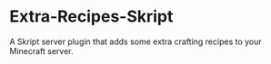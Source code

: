# Extra-Recipes-Skript
A Skript server plugin that adds some extra crafting recipes to your Minecraft server.
